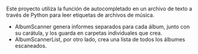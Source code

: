 Este proyecto utiliza la función de autocompletado en un archivo de texto a través de Python para leer etiquetas de archivos de música.

- AlbumScanner genera informes separados para cada álbum, junto con su carátula, y los guarda en carpetas individuales que crea.
- AlbumScannerList, por otro lado, crea una lista de todos los álbumes escaneados.